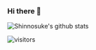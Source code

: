 ### Hi there 👋
![Shinnosuke's github stats](https://github-readme-stats.vercel.app/api?username=PCKxin&show_icons=true&theme=radical)
<!--
**PCKxin/PCKxin** is a ✨ _special_ ✨ repository because its `README.md` (this file) appears on your GitHub profile.

Here are some ideas to get you started:

- 🔭 I’m currently working on ...
- 🌱 I’m currently learning ...
- 👯 I’m looking to collaborate on ...
- 🤔 I’m looking for help with ...
- 💬 Ask me about ...
- 📫 How to reach me: ...
- 😄 Pronouns: ...
- ⚡ Fun fact: ...
-->
![visitors](https://count.getloli.com/get/@PCKxin)
